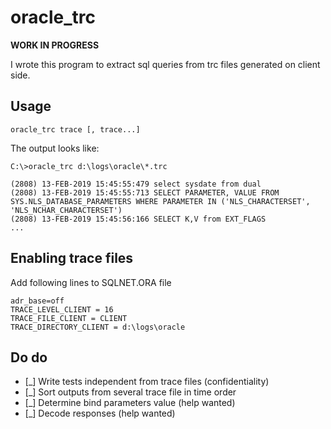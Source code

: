 # oracle_trc

**WORK IN PROGRESS**

I wrote this program to extract sql queries from trc files generated on client side.



## Usage
```
oracle_trc trace [, trace...]
```

The output looks like:

```
C:\>oracle_trc d:\logs\oracle\*.trc

(2808) 13-FEB-2019 15:45:55:479 select sysdate from dual
(2808) 13-FEB-2019 15:45:55:713 SELECT PARAMETER, VALUE FROM SYS.NLS_DATABASE_PARAMETERS WHERE PARAMETER IN ('NLS_CHARACTERSET', 'NLS_NCHAR_CHARACTERSET')
(2808) 13-FEB-2019 15:45:56:166 SELECT K,V from EXT_FLAGS
...
```

## Enabling trace files
Add following lines to SQLNET.ORA file

```
adr_base=off
TRACE_LEVEL_CLIENT = 16
TRACE_FILE_CLIENT = CLIENT
TRACE_DIRECTORY_CLIENT = d:\logs\oracle
```

## Do do

- [_] Write tests independent from trace files (confidentiality) 
- [_] Sort outputs from several trace file in time order
- [_] Determine bind parameters value (help wanted)
- [_] Decode responses (help wanted) 

